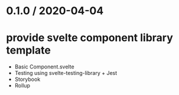 0.1.0 / 2020-04-04
==================

# provide svelte component library template

* Basic Component.svelte
* Testing using svelte-testing-library + Jest
* Storybook
* Rollup
